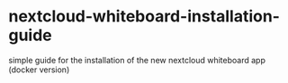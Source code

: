 # nextcloud-whiteboard-installation-guide
simple guide for the installation of the new nextcloud whiteboard app (docker version)
